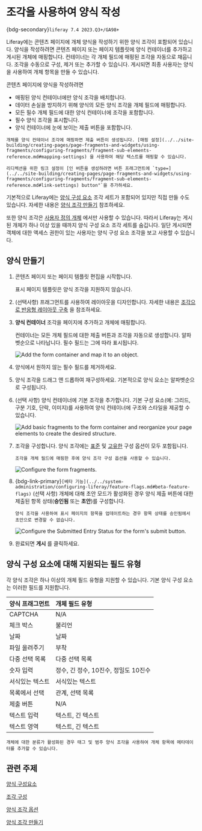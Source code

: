 # 조각을 사용하여 양식 작성

{bdg-secondary}`liferay 7.4 2023.Q3+/GA98+`

Liferay에는 콘텐츠 페이지에 개체 양식을 작성하기 위한 양식 조각이 포함되어 있습니다. 양식을 작성하려면 콘텐츠 페이지 또는 페이지 템플릿에 양식 컨테이너를 추가하고 게시된 개체에 매핑합니다. 컨테이너는 각 개체 필드에 매핑된 조각을 자동으로 채웁니다. 조각을 수동으로 구성, 제거 또는 추가할 수 있습니다. 게시되면 최종 사용자는 양식을 사용하여 개체 항목을 만들 수 있습니다.

콘텐츠 페이지에 양식을 작성하려면

* 매핑된 양식 컨테이너에만 양식 조각을 배치합니다.
* 데이터 손실을 방지하기 위해 양식의 모든 양식 조각을 개체 필드에 매핑합니다.
* 모든 필수 개체 필드에 대한 양식 컨테이너에 조각을 포함합니다.
* 필수 양식 조각을 표시합니다.
* 양식 컨테이너에 눈에 보이는 제출 버튼을 포함합니다.

```{note}
개체를 양식 컨테이너 조각에 매핑하면 제출 버튼이 생성됩니다. [매핑 설정](../../site-building/creating-pages/page-fragments-and-widgets/using-fragments/configuring-fragments/fragment-sub-elements-reference.md#mapping-settings) 을 사용하여 해당 텍스트를 매핑할 수 있습니다.

리디렉션을 위한 링크 설정이 [인 버튼을 생성하려면 버튼 프래그먼트에 `type=](../../site-building/creating-pages/page-fragments-and-widgets/using-fragments/configuring-fragments/fragment-sub-elements-reference.md#link-settings) button"`을 추가하세요.
```

기본적으로 Liferay에는 [양식 구성 요소](../../site-building/creating-pages/page-fragments-and-widgets/using-fragments/default-fragments-reference.md#form-components) 조각 세트가 포함되어 있지만 직접 만들 수도 있습니다. 자세한 내용은 [양식 조각 만들기](../../site-building/developer-guide/developing-page-fragments/creating-form-fragments.md) 참조하세요.

또한 양식 조각은 [사용자 정의 개체](../objects/creating-and-managing-objects/creating-objects.md) 에서만 사용할 수 있습니다. 따라서 Liferay는 게시된 개체가 하나 이상 있을 때까지 양식 구성 요소 조각 세트를 숨깁니다. 일단 게시되면 객체에 대한 액세스 권한이 있는 사용자는 양식 구성 요소 조각을 보고 사용할 수 있습니다.

## 양식 만들기

1. 콘텐츠 페이지 또는 페이지 템플릿 편집을 시작합니다.

   표시 페이지 템플릿은 양식 조각을 지원하지 않습니다.

1. (선택사항) 프래그먼트를 사용하여 레이아웃을 디자인합니다. 자세한 내용은 [조각으로 반응형 레이아웃 구축](../../site-building/optimizing-sites/building-a-responsive-site/building-responsive-layouts-with-the-grid-fragment.md) 을 참조하세요.

1. **양식 컨테이너** 조각을 페이지에 추가하고 개체에 매핑합니다.

   컨테이너는 모든 개체 필드에 대한 제출 버튼과 조각을 자동으로 생성합니다. 알파벳순으로 나타납니다. 필수 필드는 그에 따라 표시됩니다.

   ![Add the form container and map it to an object.](./using-fragments-to-build-forms/images/01.png)

1. 양식에서 원하지 않는 필수 필드를 제거하세요.

1. 양식 조각을 드래그 앤 드롭하여 재구성하세요. 기본적으로 양식 요소는 알파벳순으로 구성됩니다.

1. (선택 사항) 양식 컨테이너에 기본 조각을 추가합니다. 기본 구성 요소(예: 그리드, 구분 기호, 단락, 이미지)를 사용하여 양식 컨테이너에 구조와 스타일을 제공할 수 있습니다.

   ![Add basic fragments to the form container and reorganize your page elements to create the desired structure.](./using-fragments-to-build-forms/images/02.png)

1. 조각을 구성합니다. 양식 조각에는 [표준](../../site-building/creating-pages/page-fragments-and-widgets/using-fragments/configuring-fragments.md) 및 [고유한](../../site-building/creating-pages/page-fragments-and-widgets/using-fragments/configuring-fragments/general-settings-reference.md#form-fragment-options) 구성 옵션이 모두 포함됩니다.

   ```{note}
   조각을 개체 필드에 매핑한 후에 양식 조각 구성 옵션을 사용할 수 있습니다.
   ```

   ![Configure the form fragments.](./using-fragments-to-build-forms/images/03.png)

1. {bdg-link-primary}` [베타 기능](../../system-administration/configuring-liferay/feature-flags.md#beta-feature-flags) ` (선택 사항) 개체에 대해 초안 모드가 활성화된 경우 양식 제출 버튼에 대한 제출된 항목 상태(**승인됨** 또는 **초안**)를 구성합니다.

   ```{important}
   양식 조각을 사용하여 표시 페이지의 항목을 업데이트하는 경우 항목 상태를 승인됨에서 초안으로 변경할 수 없습니다.
   ```

   ![Configure the Submitted Entry Status for the form's submit button.](./using-fragments-to-build-forms/images/04.png)

1. 완료되면 **게시** 를 클릭하세요.

## 양식 구성 요소에 대해 지원되는 필드 유형

각 양식 조각은 하나 이상의 개체 필드 유형을 지원할 수 있습니다. 기본 양식 구성 요소는 이러한 필드를 지원합니다.

| 양식 프래그먼트 | 개체 필드 유형                 |
| :------- | :----------------------- |
| CAPTCHA  | N/A                      |
| 체크 박스    | 불리언                      |
| 날짜       | 날짜                       |
| 파일 올려주기  | 부착                       |
| 다중 선택 목록 | 다중 선택 목록                 |
| 숫자 입력    | 정수, 긴 정수, 10진수, 정밀도 10진수 |
| 서식있는 텍스트 | 서식있는 텍스트                 |
| 목록에서 선택  | 관계, 선택 목록                |
| 제출 버튼    | N/A                      |
| 텍스트 입력   | 텍스트, 긴 텍스트               |
| 텍스트 영역   | 텍스트, 긴 텍스트               |

```{tip}
개체에 대한 분류가 활성화된 경우 태그 및 범주 양식 조각을 사용하여 개체 항목에 메타데이터를 추가할 수 있습니다.
```

## 관련 주제

[양식 구성요소](../../site-building/creating-pages/page-fragments-and-widgets/using-fragments/default-fragments-reference.md#form-components)

[조각 구성](../../site-building/creating-pages/page-fragments-and-widgets/using-fragments/configuring-fragments.md)

[양식 조각 옵션](../../site-building/creating-pages/page-fragments-and-widgets/using-fragments/configuring-fragments/general-settings-reference.md#form-fragment-options)

[양식 조각 만들기](../../site-building/developer-guide/developing-page-fragments/creating-form-fragments.md)

